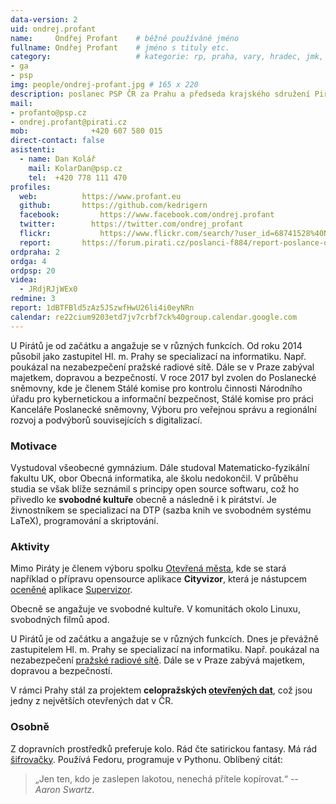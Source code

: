 ```yaml
---
data-version: 2
uid: ondrej.profant
name:     Ondřej Profant  	# běžně používáné jméno
fullname: Ondřej Profant  	# jméno s tituly etc.
category:                 	# kategorie: rp, praha, vary, hradec, jmk, senat
- ga
- psp
img: people/ondrej-profant.jpg # 165 x 220
description: poslanec PSP ČR za Prahu a předseda krajského sdružení Pirátské strany v Praze             	# kratký popis, max 160 znaků
mail:
- profanto@psp.cz
- ondrej.profant@pirati.cz
mob:			  +420 607 580 015
direct-contact: false
asistenti:
  - name: Dan Kolář
    mail: KolarDan@psp.cz
    tel:  +420 778 111 470
profiles:
  web:          https://www.profant.eu
  github:       https://github.com/kedrigern
  facebook: 		https://www.facebook.com/ondrej.profant
  twitter: 		  https://twitter.com/ondrej_profant
  flickr:		    https://www.flickr.com/search/?user_id=68741528%40N03&sort=date-taken-desc&view_all=1&text=ond%C5%99ej%20profant
  report:       https://forum.pirati.cz/poslanci-f884/report-poslance-ondrej-profant-t39019.html
ordpraha: 2
ordga: 4
ordpsp: 20
videa:
  - JRdjRJjWEx0
redmine: 3
report: 1dBTFBld5zAz5JSzwfHwU26li4i0eyNRn
calendar: re22cium9203etd7jv7crbf7ck%40group.calendar.google.com
---
```


U Pirátů je od začátku a angažuje se v různých funkcích. Od roku 2014 působil jako zastupitel Hl. m. Prahy se specializací na informatiku. Např. poukázal na nezabezpečení pražské radiové sítě. Dále se v Praze zabýval majetkem, dopravou a bezpečností. V roce 2017 byl zvolen do Poslanecké sněmovny, kde je členem Stálé komise pro kontrolu činnosti Národního úřadu pro kybernetickou a informační bezpečnost, Stálé komise pro práci Kanceláře Poslanecké sněmovny, Výboru pro veřejnou správu a regionální rozvoj a podvýborů souvisejících s digitalizací.

### Motivace

Vystudoval všeobecné gymnázium. Dále studoval Matematicko-fyzikální fakultu UK, obor Obecná informatika, ale školu nedokončil. V průběhu studia se však blíže seznámil s principy open source softwaru, což ho přivedlo ke **svobodné kultuře** obecně a následně i k pirátství. Je živnostníkem se specializací na DTP (sazba knih ve svobodném systému LaTeX), programování a skriptování.

### Aktivity

Mimo Piráty je členem výboru spolku [Otevřená města][], kde se stará například o přípravu opensource aplikace **Cityvizor**, která je nástupcem [oceněné][] aplikace [Supervizor][].

Obecně se angažuje ve svobodné kultuře. V komunitách okolo Linuxu, svobodných filmů apod.

U Pirátů je od začátku a angažuje se v různých funkcích. Dnes je převážně zastupitelem Hl. m. Prahy se specializací na informatiku. Např. poukázal na nezabezpečení [pražské radiové sítě][]. Dále se v Praze zabývá majetkem, dopravou a bezpečností.

V rámci Prahy stál za projektem **celopražských [otevřených dat][]**, což jsou jedny z největších otevřených dat v ČR.

### Osobně

Z dopravních prostředků preferuje kolo. Rád čte satirickou fantasy. Má rád [šifrovačky][]. Používá Fedoru, programuje v Pythonu. Oblíbený citát:

> „Jen ten, kdo je zaslepen lakotou, nenechá přítele kopírovat.“ -- *Aaron Swartz*.



[sdružení v Praze]: https://praha.pirati.cz
[Otevřená města]: http://otevrenamesta.cz
[Supervizor]: http://data.mfcr.cz/supervizor/
[otevřených dat]: http://opendata.praha.eu
[šifrovačky]: http://sifrovacky.cz
[oceněné]: http://www.otevrenadata.cz/soutez/rocnik-2015/
[pražské radiové sítě]: https://youtu.be/JRdjRJjWEx0
